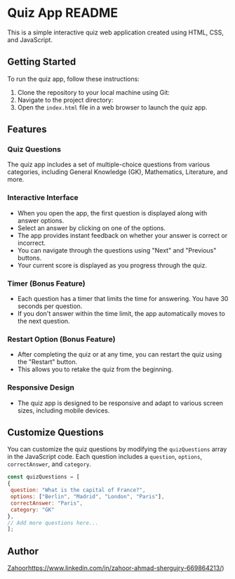 # Quiz App README

This is a simple interactive quiz web application created using HTML, CSS, and JavaScript.

## Getting Started

To run the quiz app, follow these instructions:

1. Clone the repository to your local machine using Git:
2. Navigate to the project directory:
3. Open the `index.html` file in a web browser to launch the quiz app.

## Features

### Quiz Questions

The quiz app includes a set of multiple-choice questions from various categories, including General Knowledge (GK), Mathematics, Literature, and more.

### Interactive Interface

- When you open the app, the first question is displayed along with answer options.
- Select an answer by clicking on one of the options.
- The app provides instant feedback on whether your answer is correct or incorrect.
- You can navigate through the questions using "Next" and "Previous" buttons.
- Your current score is displayed as you progress through the quiz.

### Timer (Bonus Feature)

- Each question has a timer that limits the time for answering. You have 30 seconds per question.
- If you don't answer within the time limit, the app automatically moves to the next question.

### Restart Option (Bonus Feature)

- After completing the quiz or at any time, you can restart the quiz using the "Restart" button.
- This allows you to retake the quiz from the beginning.

### Responsive Design

- The quiz app is designed to be responsive and adapt to various screen sizes, including mobile devices.

## Customize Questions

You can customize the quiz questions by modifying the `quizQuestions` array in the JavaScript code. Each question includes a `question`, `options`, `correctAnswer`, and `category`.

```javascript
const quizQuestions = [
{
 question: "What is the capital of France?",
 options: ["Berlin", "Madrid", "London", "Paris"],
 correctAnswer: "Paris",
 category: "GK"
},
// Add more questions here...
];
```

## Author
[Zahoor](https://www.linkedin.com/in/zahoor-ahmad-shergujry-669864213/)https://www.linkedin.com/in/zahoor-ahmad-shergujry-669864213/)





